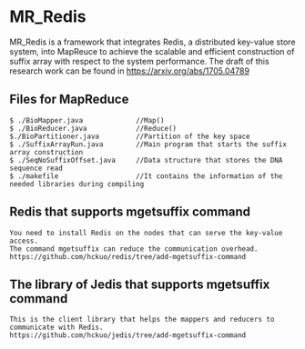 # MR_Redis
MR_Redis is a framework that integrates Redis, a distributed key-value store system, into MapReuce
to achieve the scalable and efficient construction of suffix array with respect to the system performance.
The draft of this research work can be found in https://arxiv.org/abs/1705.04789

## Files for MapReduce
    $ ./BioMapper.java             //Map()
    $ ./BioReducer.java            //Reduce()
    $./BioPartitioner.java         //Partition of the key space
    $ ./SuffixArrayRun.java        //Main program that starts the suffix array construction
    $ ./SeqNoSuffixOffset.java     //Data structure that stores the DNA sequence read
    $ ./makefile                   //It contains the information of the needed libraries during compiling
  
## Redis that supports mgetsuffix command
    You need to install Redis on the nodes that can serve the key-value access.
    The command mgetsuffix can reduce the communication overhead. 
    https://github.com/hckuo/redis/tree/add-mgetsuffix-command
## The library of Jedis that supports mgetsuffix command
    This is the client library that helps the mappers and reducers to communicate with Redis.
    https://github.com/hckuo/jedis/tree/add-mgetsuffix-command
    
